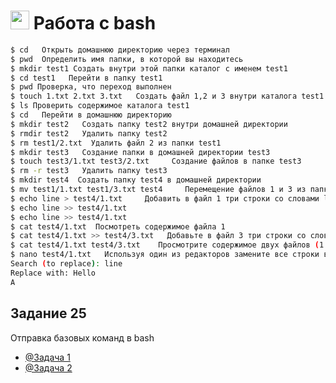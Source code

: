 # <img width="30" height="30" src="https://img.icons8.com/nolan/96/console.png" alt="console"/> Работа с bash


```bash
$ cd   Открыть домашнюю директорию через терминал
$ pwd  Определить имя папки, в которой вы находитесь
$ mkdir test1 Создать внутри этой папки каталог с именем test1
$ cd test1   Перейти в папку test1
$ pwd Проверка, что переход выполнен
$ touch 1.txt 2.txt 3.txt   Создать файл 1,2 и 3 внутри каталога test1
$ ls Проверить содержимое каталога test1
$ cd   Перейти в домашнюю директорию
$ mkdir test2   Создать папку test2 внутри домашней директории
$ rmdir test2   Удалить папку test2
$ rm test1/2.txt  Удалить файл 2 из папки test1
$ mkdir test3   Создание папки в домашней директории test3
$ touch test3/1.txt test3/2.txt     Создание файлов в папке test3
$ rm -r test3   Удалить папку test3
$ mkdir test4  Создать папку test4 в домашней директории
$ mv test1/1.txt test1/3.txt test4     Перемещение файлов 1 и 3 из папки test1 в папку test4
$ echo line > test4/1.txt     Добавить в файл 1 три строки со словами line
$ echo line >> test4/1.txt
$ echo line >> test4/1.txt
$ cat test4/1.txt  Посмотреть содержимое файла 1
$ cat test4/1.txt >> test4/3.txt   Добавьте в файл 3 три строки со словами line
$ cat test4/1.txt test4/3.txt    Просмотрите содержимое двух файлов (1 и 3) сразу
$ nano test4/1.txt   Используя один из редакторов замените все строки в файле 1
Search (to replace): line
Replace with: Hello
A

```

## Задание 25
Отправка базовых команд в bash
- [@Задача 1](https://github.com/NikolaevaAR/git_bash/blob/main/bash1.pdf)
- [@Задача 2](https://github.com/NikolaevaAR/git_bash/blob/main/bash2.pdf)
